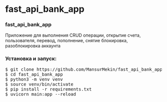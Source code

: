 # fast_api_bank_app

### fast_api_bank_app
Приложение для выполнения CRUD операции,
открытие счета, пользователя, перевод, пополнение, снятие
блокировка, разоблокировка аккаунта

### Установка и запуск:
<pre>
$ git clone https://github.com/MansurMekin/fast_api_bank_app.git
$ cd fast_api_bank_app
$ python3 -m venv venv
$ source venv/bin/activate
$ pip install -r requirements.txt
$ uvicorn main:app --reload


